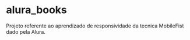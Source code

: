 # alura_books
Projeto referente ao aprendizado de responsividade da tecnica MobileFist dado pela Alura.
